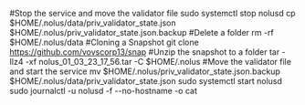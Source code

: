 #Stop the service and move the validator file
  sudo systemctl stop nolusd
  cp $HOME/.nolus/data/priv_validator_state.json $HOME/.nolus/priv_validator_state.json.backup
#Delete a folder
  rm -rf $HOME/.nolus/data
#Cloning a Snapshot
  git clone https://github.com/vovscorp13/snap
#Unzip the snapshot to a folder
  tar -Ilz4 -xf nolus_01_03_23_17_56.tar -C $HOME/.nolus
#Move the validator file and start the service
  mv $HOME/.nolus/priv_validator_state.json.backup $HOME/.nolus/data/priv_validator_state.json
  sudo systemctl start nolusd
  sudo journalctl -u nolusd -f --no-hostname -o cat
